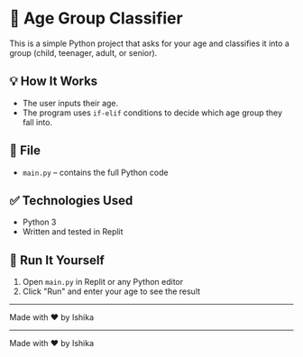 # 🧠 Age Group Classifier

This is a simple Python
project that asks for your age
and classifies it into
a group (child, teenager, adult, or senior).

## 💡 How It Works

- The user inputs their age.
- The program uses `if-elif` conditions to
 decide which age group
 they fall into.

## 📂 File

- `main.py` – contains the
 full Python code

## ✅ Technologies Used
- Python 3
- Written and tested in Replit

## 🚀 Run It Yourself
1. Open `main.py` in
 Replit or any Python editor
2. Click "Run" and enter
 your age to see the result

---

Made with ❤️ by Ishika









































































































































































































































---



Made with ❤️ by Ishika
